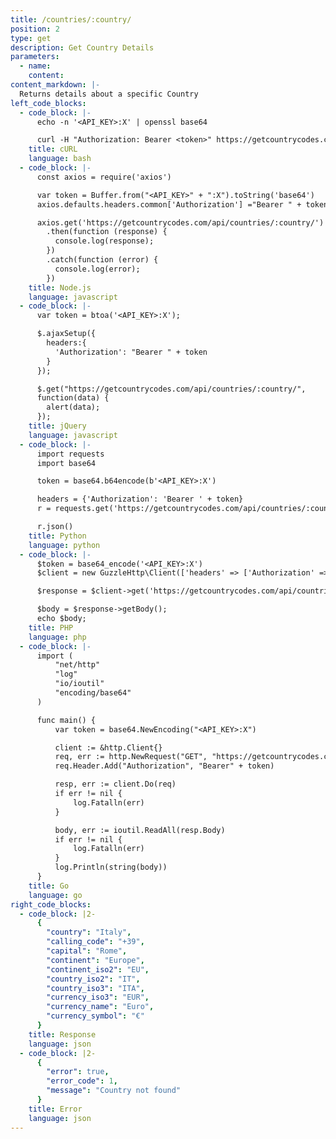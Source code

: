 ```yaml
---
title: /countries/:country/
position: 2
type: get
description: Get Country Details
parameters:
  - name:
    content:
content_markdown: |-
  Returns details about a specific Country
left_code_blocks:
  - code_block: |-
      echo -n '<API_KEY>:X' | openssl base64

      curl -H "Authorization: Bearer <token>" https://getcountrycodes.com/api/countries/:country/
    title: cURL
    language: bash
  - code_block: |-
      const axios = require('axios')

      var token = Buffer.from("<API_KEY>" + ":X").toString('base64')
      axios.defaults.headers.common['Authorization'] ="Bearer " + token;

      axios.get('https://getcountrycodes.com/api/countries/:country/')
        .then(function (response) {
          console.log(response);
        })
        .catch(function (error) {
          console.log(error);
        })
    title: Node.js
    language: javascript
  - code_block: |-
      var token = btoa('<API_KEY>:X');

      $.ajaxSetup({
        headers:{
          'Authorization': "Bearer " + token
        }
      });

      $.get("https://getcountrycodes.com/api/countries/:country/",
      function(data) {
        alert(data);
      });
    title: jQuery
    language: javascript
  - code_block: |-
      import requests
      import base64

      token = base64.b64encode(b'<API_KEY>:X')

      headers = {'Authorization': 'Bearer ' + token}
      r = requests.get('https://getcountrycodes.com/api/countries/:country/', headers=headers)

      r.json()
    title: Python
    language: python
  - code_block: |-
      $token = base64_encode('<API_KEY>:X')
      $client = new GuzzleHttp\Client(['headers' => ['Authorization' => "Bearer $token"]]);

      $response = $client->get('https://getcountrycodes.com/api/countries/:country/');

      $body = $response->getBody();
      echo $body;
    title: PHP
    language: php
  - code_block: |-
      import (
          "net/http"
          "log"
          "io/ioutil"
          "encoding/base64"
      )

      func main() {
          var token = base64.NewEncoding("<API_KEY>:X")

          client := &http.Client{}
          req, err := http.NewRequest("GET", "https://getcountrycodes.com/api/countries/:country/", nil)
          req.Header.Add("Authorization", "Bearer" + token)

          resp, err := client.Do(req)
          if err != nil {
              log.Fatalln(err)
          }

          body, err := ioutil.ReadAll(resp.Body)
          if err != nil {
              log.Fatalln(err)
          }
          log.Println(string(body))
      }
    title: Go
    language: go
right_code_blocks:
  - code_block: |2-
      {
        "country": "Italy",
        "calling_code": "+39",
        "capital": "Rome",
        "continent": "Europe",
        "continent_iso2": "EU",
        "country_iso2": "IT",
        "country_iso3": "ITA",
        "currency_iso3": "EUR",
        "currency_name": "Euro",
        "currency_symbol": "€"
      }
    title: Response
    language: json
  - code_block: |2-
      {
        "error": true,
        "error_code": 1,
        "message": "Country not found"
      }
    title: Error
    language: json
---
```

